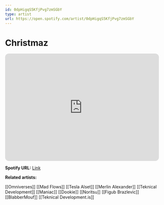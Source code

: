 ```yaml
---
id: 0dpHigqS5KfjPvg7zmSGbY
type: artist
url: https://open.spotify.com/artist/0dpHigqS5KfjPvg7zmSGbY
---
```

# Christmaz

<iframe style="border-radius:12px" src="https://open.spotify.com/embed/artist/0dpHigqS5KfjPvg7zmSGbY" width="100%" height="352" frameBorder="0" allowfullscreen="" allow="autoplay; clipboard-write; encrypted-media; fullscreen; picture-in-picture" loading="lazy"></iframe>

**Spotify URL:** [Link](https://open.spotify.com/artist/0dpHigqS5KfjPvg7zmSGbY)

**Related artists:**

[[Omniverses]]
[[Mad Flows]]
[[Tesla Alset]]
[[Merlin Alexander]]
[[Teknical Development]]
[[Maniac]]
[[Dookie]]
[[Noritsu]]
[[Figub Brazlevic]]
[[BlabberMouf]]
[[Teknical Development.is]]
